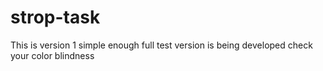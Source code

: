 strop-task
==========
This is version 1 simple enough full test version is being developed
check your color blindness
